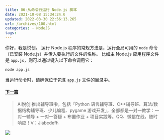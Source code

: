 ```yaml
---
title: 06-从命令行运行 Node.js 脚本
date: 2021-10-08 15:34:24.0
updated: 2022-03-30 22:56:13.265
url: /archives/100.html
categories: - NodeJS
tags: 
---
```




你好，我是悦创。 运行 Node.js 程序的常规方法是，运行全局可用的 `node` 命令（已安装 Node.js）并传入要执行的文件的名称。 比如主 Node.js 应用程序文件是 `app.js`，则可以通过键入以下命令调用它：

```bash
node app.js
```

当运行命令时，请确保位于包含 `app.js` 文件的目录中。

#### [下一篇](https://www.bornforthis.cn/1964.html)

> AI悦创·推出辅导班啦，包括「Python 语言辅导班、C++辅导班、算法/数据结构辅导班、少儿编程、pygame 游戏开发」，全部都是一对一教学：一对一辅导 + 一对一答疑 + 布置作业 + 项目实践等。QQ、微信在线，随时响应！V：Jiabcdefh

![](https://img-blog.csdnimg.cn/5dbd5f53dcff4532a71c485b64932b0f.png)
